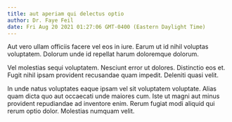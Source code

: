 ```yaml
---
title: aut aperiam qui delectus optio
author: Dr. Faye Feil
date: Fri Aug 20 2021 01:27:06 GMT-0400 (Eastern Daylight Time)
---
```

Aut vero ullam officiis facere vel eos in iure. Earum ut id nihil voluptas voluptatem. Dolorum unde id repellat harum doloremque dolorum.

 Vel molestias sequi voluptatem. Nesciunt error ut dolores. Distinctio eos et. Fugit nihil ipsam provident recusandae quam impedit. Deleniti quasi velit.

 In unde natus voluptates eaque ipsam vel sit voluptatem voluptate. Alias quam dicta quo aut occaecati unde maiores cum. Iste ut magni aut minus provident repudiandae ad inventore enim. Rerum fugiat modi aliquid qui rerum optio dolor. Molestias numquam velit.